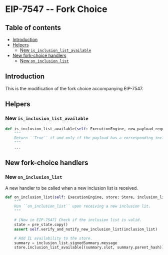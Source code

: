 # EIP-7547 -- Fork Choice

## Table of contents
<!-- TOC -->
<!-- START doctoc generated TOC please keep comment here to allow auto update -->
<!-- DON'T EDIT THIS SECTION, INSTEAD RE-RUN doctoc TO UPDATE -->

- [Introduction](#introduction)
- [Helpers](#helpers)
  - [New `is_inclusion_list_available`](#new-is_inclusion_list_available)
- [New fork-choice handlers](#new-fork-choice-handlers)
  - [New `on_inclusion_list`](#new-on_inclusion_list)

<!-- END doctoc generated TOC please keep comment here to allow auto update -->
<!-- /TOC -->

## Introduction

This is the modification of the fork choice accompanying EIP-7547.

## Helpers

### New `is_inclusion_list_available`

```python
def is_inclusion_list_available(self: ExecutionEngine, new_payload_request: NewPayloadRequest) -> bool:
    """
    Return ``True`` if and only if the payload has a corresponding inclusion list.
    """
    ...
```

## New fork-choice handlers

### New `on_inclusion_list`

A new handler to be called when a new inclusion list is received.

```python
def on_inclusion_list(self: ExecutionEngine, store: Store, inclusion_list: InclusionList) -> None:
    """
    Run ``on_inclusion_list`` upon receiving a new inclusion lit.
    """

    # [New in EIP-7547] Check if the inclusion list is valid.
    state = pre_state.copy()
    assert self.verify_and_notify_new_inclusion_list(inclusion_list)

    # Add IL availability to the store.
    summary = inclusion_list.signedSummary.message
    store.inclusion_list_available[(summary.slot, summary.parent_hash)] = True
```